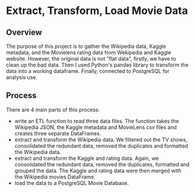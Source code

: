 # Extract, Transform, Load Movie Data
## Overview
The purpose of this project is to gather the Wikipedia data, Kaggle metadata, and the Movielens rating data from Wekipedia and Kaggle website. However, the original data is not "flat data", firstly, we have to clean up the bad data. Then I used Python's pandas library to transform the data into a working dataframe. Finally, connected to PostgreSQL for analysis use.

## Process
There are 4 main parts of this process:
- write an ETL function to read three data files.
The function takes the Wikipedia JSON, the Kaggle metadata and MovieLens csv files and creates three separate DataFrames.
- extract and transform the Wikipedia data.
We filtered out the TV shows, consolidated the redundant data, removed the duplicates and formatted the Wikipedia data.
- extract and transform the Kaggle and rating data.
Again, we consolidated the redundant data, removed the duplicates, formatted and grouped the data.
The Kaggle and rating data were then merged with the Wikipedia movies DataFrame.
- load the data to a PostgreSQL Movie Database.


